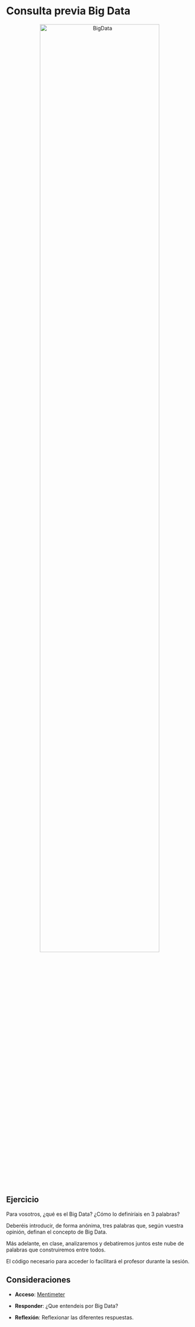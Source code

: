 # Consulta previa Big Data

<div align="center">
<img src="https://cursoshazerta.es/wp-content/uploads/Que-es-el-Big-Data-y-por-que-es-importante.jpg" alt="BigData" width="80%" />
</div>

## Ejercicio
Para vosotros, ¿qué es el Big Data? ¿Cómo lo definiríais en 3 palabras?

Deberéis introducir, de forma anónima, tres palabras que, según vuestra opinión, definan el concepto de Big Data.

Más adelante, en clase, analizaremos y debatiremos juntos este nube de palabras que construiremos entre todos.

El código necesario para acceder lo facilitará el profesor durante la sesión.

## Consideraciones

- **Acceso**: [Mentimeter](https://www.mentimeter.com/)

- **Responder**: ¿Que entendeis por Big Data?

- **Reflexión**: Reflexionar las diferentes respuestas. 